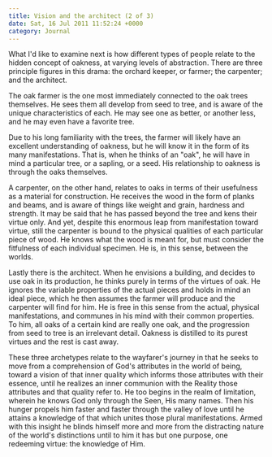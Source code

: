 ```yaml
---
title: Vision and the architect (2 of 3)
date: Sat, 16 Jul 2011 11:52:24 +0000
category: Journal
---
```


What I'd like to examine next is how different types of people relate to the
hidden concept of oakness, at varying levels of abstraction. There are three
principle figures in this drama: the orchard keeper, or farmer; the carpenter;
and the architect.

The oak farmer is the one most immediately connected to the oak trees
themselves.  He sees them all develop from seed to tree, and is aware of the
unique characteristics of each.  He may see one as better, or another less,
and he may even have a favorite tree.

Due to his long familiarity with the trees, the farmer will likely have an
excellent understanding of oakness, but he will know it in the form of its
many manifestations.  That is, when he thinks of an "oak", he will have in
mind a particular tree, or a sapling, or a seed.  His relationship to oakness
is through the oaks themselves.

A carpenter, on the other hand, relates to oaks in terms of their usefulness
as a material for construction.  He receives the wood in the form of planks
and beams, and is aware of things like weight and grain, hardness and
strength.  It may be said that he has passed beyond the tree and kens their
virtue only.  And yet, despite this enormous leap from manifestation toward
virtue, still the carpenter is bound to the physical qualities of each
particular piece of wood.  He knows what the wood is meant for, but must
consider the fitfulness of each individual specimen.  He is, in this sense,
between the worlds.

Lastly there is the architect.  When he envisions a building, and decides to
use oak in its production, he thinks purely in terms of the virtues of oak.
He ignores the variable properties of the actual pieces and holds in mind an
ideal piece, which he then assumes the farmer will produce and the carpenter
will find for him.  He is free in this sense from the actual, physical
manifestations, and communes in his mind with their common properties.  To
him, all oaks of a certain kind are really one oak, and the progression from
seed to tree is an irrelevant detail.  Oakness is distilled to its purest
virtues and the rest is cast away.

These three archetypes relate to the wayfarer's journey in that he seeks to
move from a comprehension of God's attributes in the world of being, toward a
vision of that inner quality which informs those attributes with their
essence, until he realizes an inner communion with the Reality those
attributes and that quality refer to.  He too begins in the realm of
limitation, wherein he knows God only through the Seen, His many names.  Then
his hunger propels him faster and faster through the valley of love until he
attains a knowledge of that which unites those plural manifestations.  Armed
with this insight he blinds himself more and more from the distracting nature
of the world's distinctions until to him it has but one purpose, one redeeming
virtue: the knowledge of Him.
